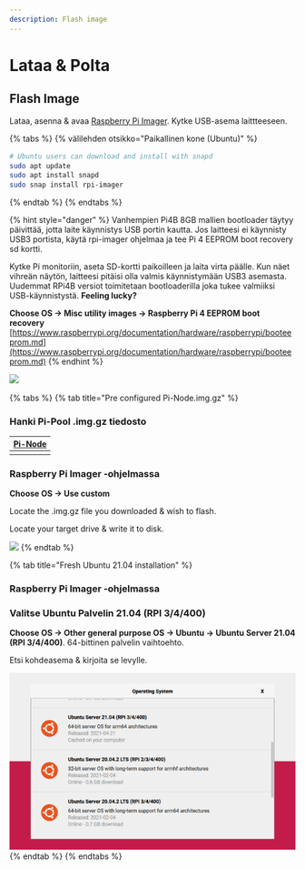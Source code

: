 ```yaml
---
description: Flash image
---
```


# Lataa & Polta

## Flash Image

Lataa, asenna & avaa [Raspberry Pi Imager](https://github.com/raspberrypi/rpi-imager/releases/latest). Kytke USB-asema laittteeseen.

{% tabs %}
{% välilehden otsikko="Paikallinen kone \(Ubuntu\)" %}
```bash
# Ubuntu users can download and install with snapd
sudo apt update
sudo apt install snapd
sudo snap install rpi-imager
```
{% endtab %}
{% endtabs %}

{% hint style="danger" %}
Vanhempien Pi4B 8GB mallien bootloader täytyy päivittää, jotta laite käynnistys USB portin kautta. Jos laitteesi ei käynnisty USB3 portista, käytä rpi-imager ohjelmaa ja tee Pi 4 EEPROM boot recovery sd kortti.

Kytke Pi monitoriin, aseta SD-kortti paikoilleen ja laita virta päälle. Kun näet vihreän näytön, laitteesi pitäisi olla valmis käynnistymään USB3 asemasta. Uudemmat RPi4B versiot toimitetaan bootloaderilla joka tukee valmiiksi USB-käynnistystä. **Feeling lucky?**

**Choose OS -&gt; Misc utility images -&gt; Raspberry Pi 4 EEPROM boot recovery** [https://www.raspberrypi.org/documentation/hardware/raspberrypi/booteeprom.md](https://www.raspberrypi.org/documentation/hardware/raspberrypi/booteeprom.md)
{% endhint %}

![](../../../.gitbook/assets/otgpoltut%20%281%29%20%281%29%20%283%29%20%283%29.png)

{% tabs %}
{% tab title="Pre configured Pi-Node.img.gz" %}
### Hanki Pi-Pool .img.gz tiedosto

| [Pi-Node](https://db.adamantium.online/Pi-Node.img.gz) |
|:------------------------------------------------------ |
|                                                        |


### Raspberry Pi Imager -ohjelmassa

**Choose OS -&gt; Use custom**

Locate the .img.gz file you downloaded & wish to flash.

Locate your target drive & write it to disk.

![](../../../.gitbook/assets/image-2-%20%281%29%20%283%29.png)
{% endtab %}

{% tab title="Fresh Ubuntu 21.04 installation" %}
### Raspberry Pi Imager -ohjelmassa

### Valitse Ubuntu Palvelin 21.04 \(RPI 3/4/400\)

**Choose OS -&gt; Other general purpose OS -&gt; Ubuntu -&gt; Ubuntu Server 21.04 \(RPI 3/4/400\)**. 64-bittinen palvelin vaihtoehto.

Etsi kohdeasema & kirjoita se levylle.

![](../../../.gitbook/assets/21.04-rpi-imager.png)
{% endtab %}
{% endtabs %}

